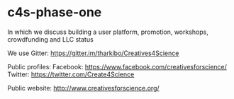 # c4s-phase-one
In which we discuss building a user platform, promotion, workshops, crowdfunding and LLC status


We use Gitter: https://gitter.im/tharkibo/Creatives4Science

Public profiles:
Facebook: https://www.facebook.com/creativesforscience/
Twitter: https://twitter.com/Create4Science

Public website:
http://www.creativesforscience.org/
